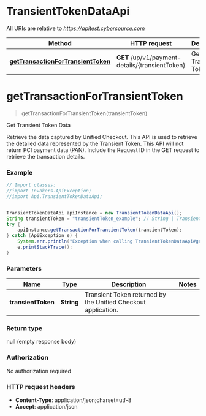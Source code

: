 # TransientTokenDataApi

All URIs are relative to *https://apitest.cybersource.com*

Method | HTTP request | Description
------------- | ------------- | -------------
[**getTransactionForTransientToken**](TransientTokenDataApi.md#getTransactionForTransientToken) | **GET** /up/v1/payment-details/{transientToken} | Get Transient Token Data


<a name="getTransactionForTransientToken"></a>
# **getTransactionForTransientToken**
> getTransactionForTransientToken(transientToken)

Get Transient Token Data

Retrieve the data captured by Unified Checkout. This API is used to retrieve the detailed data represented by the Transient Token. This API will not return PCI payment data (PAN). Include the Request ID in the GET request to retrieve the transaction details.

### Example
```java
// Import classes:
//import Invokers.ApiException;
//import Api.TransientTokenDataApi;


TransientTokenDataApi apiInstance = new TransientTokenDataApi();
String transientToken = "transientToken_example"; // String | Transient Token returned by the Unified Checkout application. 
try {
    apiInstance.getTransactionForTransientToken(transientToken);
} catch (ApiException e) {
    System.err.println("Exception when calling TransientTokenDataApi#getTransactionForTransientToken");
    e.printStackTrace();
}
```

### Parameters

Name | Type | Description  | Notes
------------- | ------------- | ------------- | -------------
 **transientToken** | **String**| Transient Token returned by the Unified Checkout application.  |

### Return type

null (empty response body)

### Authorization

No authorization required

### HTTP request headers

 - **Content-Type**: application/json;charset=utf-8
 - **Accept**: application/json

